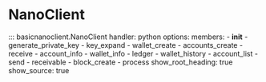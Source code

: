 # NanoClient

::: basicnanoclient.NanoClient
    handler: python
    options:
      members:
        - __init__
        - generate_private_key
        - key_expand
        - wallet_create
        - accounts_create
        - receive
        - account_info
        - wallet_info
        - ledger
        - wallet_history
        - account_list
        - send
        - receivable
        - block_create
        - process
      show_root_heading: true
      show_source: true
